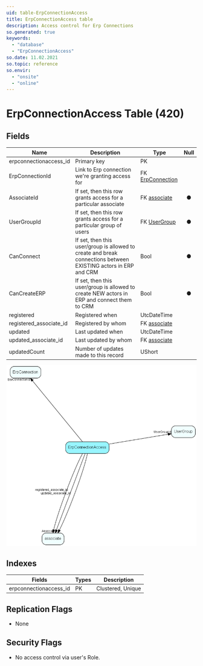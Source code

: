 ```yaml
---
uid: table-ErpConnectionAccess
title: ErpConnectionAccess table
description: Access control for Erp Connections
so.generated: true
keywords:
  - "database"
  - "ErpConnectionAccess"
so.date: 11.02.2021
so.topic: reference
so.envir:
  - "onsite"
  - "online"
---
```


# ErpConnectionAccess Table (420)

## Fields

| Name | Description | Type | Null |
|------|-------------|------|:----:|
|erpconnectionaccess\_id|Primary key|PK| |
|ErpConnectionId|Link to Erp connection we&apos;re granting access for|FK [ErpConnection](erpconnection.md)| |
|AssociateId|If set, then this row grants access for a particular associate|FK [associate](associate.md)|&#x25CF;|
|UserGroupId|If set, then this row grants access for a particular group of users|FK [UserGroup](usergroup.md)|&#x25CF;|
|CanConnect|If set, then this user/group is allowed to create and break connections between EXISTING actors in ERP and CRM|Bool|&#x25CF;|
|CanCreateERP|If set, then this user/group is allowed to create NEW actors in ERP and connect them to CRM|Bool|&#x25CF;|
|registered|Registered when|UtcDateTime| |
|registered\_associate\_id|Registered by whom|FK [associate](associate.md)| |
|updated|Last updated when|UtcDateTime| |
|updated\_associate\_id|Last updated by whom|FK [associate](associate.md)| |
|updatedCount|Number of updates made to this record|UShort| |


![ErpConnectionAccess table relationship diagram](./media/ErpConnectionAccess.png)

## Indexes

| Fields | Types | Description |
|--------|-------|-------------|
|erpconnectionaccess\_id |PK |Clustered, Unique |

## Replication Flags

* None

## Security Flags

* No access control via user's Role.

